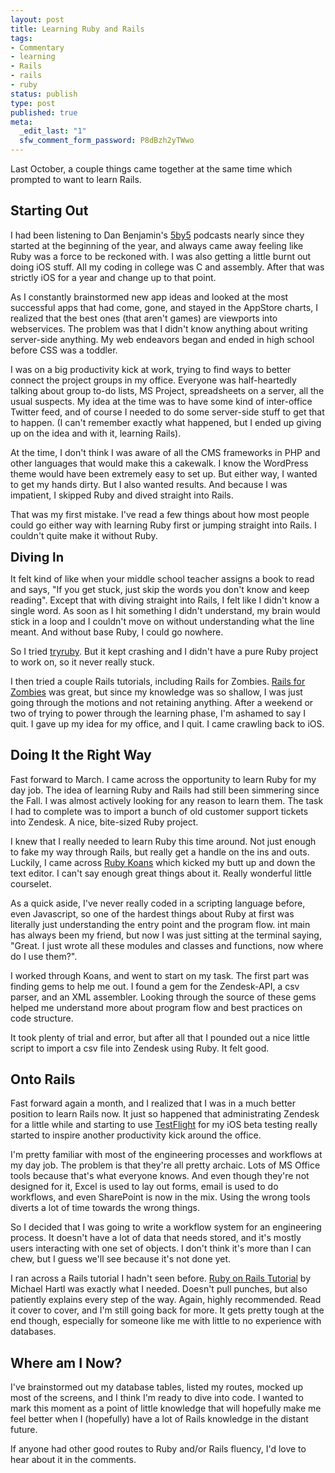 ```yaml
--- 
layout: post
title: Learning Ruby and Rails
tags: 
- Commentary
- learning
- Rails
- rails
- ruby
status: publish
type: post
published: true
meta: 
  _edit_last: "1"
  sfw_comment_form_password: P8dBzh2yTWwo
---
```

Last October, a couple things came together at the same time which prompted to want to learn Rails.
<h2>Starting Out</h2>
I had been listening to Dan Benjamin's <a title="5by5" href="http://5by5.tv" target="_blank">5by5</a> podcasts nearly since they started at the beginning of the year, and always came away feeling like Ruby was a force to be reckoned with. I was also getting a little burnt out doing iOS stuff. All my coding in college was C and assembly. After that was strictly iOS for a year and change up to that point.

As I constantly brainstormed new app ideas and looked at the most successful apps that had come, gone, and stayed in the AppStore charts, I realized that the best ones (that aren't games) are viewports into webservices. The problem was that I didn't know anything about writing server-side anything. My web endeavors began and ended in high school before CSS was a toddler.

I was on a big productivity kick at work, trying to find ways to better connect the project groups in my office. Everyone was half-heartedly talking about group to-do lists, MS Project, spreadsheets on a server, all the usual suspects. My idea at the time was to have some kind of inter-office Twitter feed, and of course I needed to do some server-side stuff to get that to happen. (I can't remember exactly what happened, but I ended up giving up on the idea and with it, learning Rails).

At the time, I don't think I was aware of all the CMS frameworks in PHP and other languages that would make this a cakewalk. I know the WordPress theme would have been extremely easy to set up. But either way, I wanted to get my hands dirty. But I also wanted results. And because I was impatient, I skipped Ruby and dived straight into Rails.

That was my first mistake. I've read a few things about how most people could go either way with learning Ruby first or jumping straight into Rails. I couldn't quite make it without Ruby.

<span style="font-size: 20px; font-weight: bold;">Diving In</span>

It felt kind of like when your middle school teacher assigns a book to read and says, "If you get stuck, just skip the words you don't know and keep reading". Except that with diving straight into Rails, I felt like I didn't know a single word. As soon as I hit something I didn't understand, my brain would stick in a loop and I couldn't move on without understanding what the line meant. And without base Ruby, I could go nowhere.

So I tried <a title="tryruby" href="http://tryruby.org" target="_blank">tryruby</a>. But it kept crashing and I didn't have a pure Ruby project to work on, so it never really stuck.

I then tried a couple Rails tutorials, including Rails for Zombies. <a title="Rails for Zombies" href="http://railsforzombies.org/" target="_blank">Rails for Zombies</a> was great, but since my knowledge was so shallow, I was just going through the motions and not retaining anything. After a weekend or two of trying to power through the learning phase, I'm ashamed to say I quit. I gave up my idea for my office, and I quit. I came crawling back to iOS.
<h2>Doing It the Right Way</h2>
Fast forward to March. I came across the opportunity to learn Ruby for my day job. The idea of learning Ruby and Rails had still been simmering since the Fall. I was almost actively looking for any reason to learn them. The task I had to complete was to import a bunch of old customer support tickets into Zendesk. A nice, bite-sized Ruby project.

I knew that I really needed to learn Ruby this time around. Not just enough to fake my way through Rails, but really get a handle on the ins and outs. Luckily, I came across <a title="Ruby Koans" href="http://rubykoans.com/" target="_blank">Ruby Koans</a> which kicked my butt up and down the text editor. I can't say enough great things about it. Really wonderful little courselet.

As a quick aside, I've never really coded in a scripting language before, even Javascript, so one of the hardest things about Ruby at first was literally just understanding the entry point and the program flow. int main has always been my friend, but now I was just sitting at the terminal saying, "Great. I just wrote all these modules and classes and functions, now where do I use them?".

I worked through Koans, and went to start on my task. The first part was finding gems to help me out. I found a gem for the Zendesk-API, a csv parser, and an XML assembler. Looking through the source of these gems helped me understand more about program flow and best practices on code structure.

It took plenty of trial and error, but after all that I pounded out a nice little script to import a csv file into Zendesk using Ruby. It felt good.
<h2>Onto Rails</h2>
Fast forward again a month, and I realized that I was in a much better position to learn Rails now. It just so happened that administrating Zendesk for a little while and starting to use <a title="TestFlight" href="http://testflightapp.com" target="_blank">TestFlight</a> for my iOS beta testing really started to inspire another productivity kick around the office.

I'm pretty familiar with most of the engineering processes and workflows at my day job. The problem is that they're all pretty archaic. Lots of MS Office tools because that's what everyone knows. And even though they're not designed for it, Excel is used to lay out forms, email is used to do workflows, and even SharePoint is now in the mix. Using the wrong tools diverts a lot of time towards the wrong things.

So I decided that I was going to write a workflow system for an engineering process. It doesn't have a lot of data that needs stored, and it's mostly users interacting with one set of objects. I don't think it's more than I can chew, but I guess we'll see because it's not done yet.

I ran across a Rails tutorial I hadn't seen before. <a title="Ruby on Rails Tutorial" href="http://ruby.railstutorial.org/ruby-on-rails-tutorial-book" target="_blank">Ruby on Rails Tutorial</a> by Michael Hartl was exactly what I needed. Doesn't pull punches, but also patiently explains every step of the way. Again, highly recommended. Read it cover to cover, and I'm still going back for more. It gets pretty tough at the end though, especially for someone like me with little to no experience with databases.
<h2>Where am I Now?</h2>
I've brainstormed out my database tables, listed my routes, mocked up most of the screens, and I think I'm ready to dive into code. I wanted to mark this moment as a point of little knowledge that will hopefully make me feel better when I (hopefully) have a lot of Rails knowledge in the distant future.

If anyone had other good routes to Ruby and/or Rails fluency, I'd love to hear about it in the comments.
